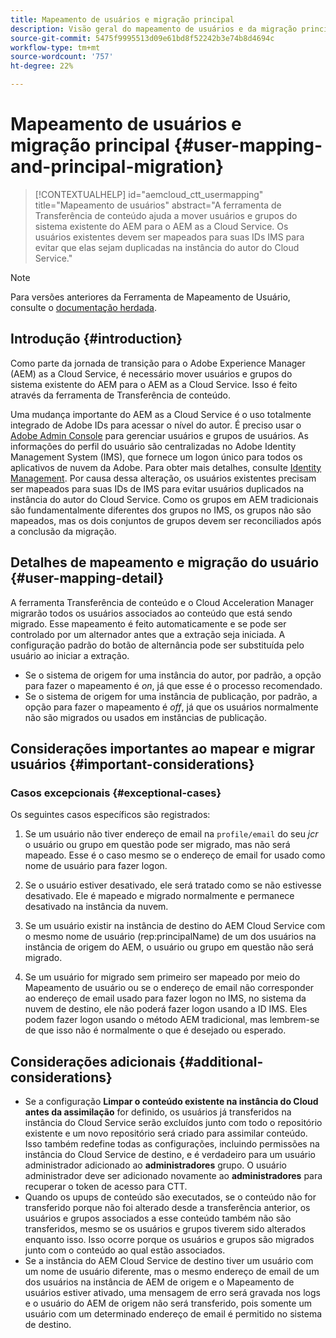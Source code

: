 ```yaml
---
title: Mapeamento de usuários e migração principal
description: Visão geral do mapeamento de usuários e da migração principal
source-git-commit: 5475f9995513d09e61bd8f52242b3e74b8d4694c
workflow-type: tm+mt
source-wordcount: '757'
ht-degree: 22%

---
```


# Mapeamento de usuários e migração principal {#user-mapping-and-principal-migration}

>[!CONTEXTUALHELP]
>id="aemcloud_ctt_usermapping"
>title="Mapeamento de usuários"
>abstract="A ferramenta de Transferência de conteúdo ajuda a mover usuários e grupos do sistema existente do AEM para o AEM as a Cloud Service. Os usuários existentes devem ser mapeados para suas IDs IMS para evitar que elas sejam duplicadas na instância do autor do Cloud Service."

>[!NOTE]
>Para versões anteriores da Ferramenta de Mapeamento de Usuário, consulte o [documentação herdada](/help/journey-migration/content-transfer-tool/user-mapping-tool-legacy/considerations-user-mapping-tool-legacy.md).

## Introdução {#introduction}

Como parte da jornada de transição para o Adobe Experience Manager (AEM) as a Cloud Service, é necessário mover usuários e grupos do sistema existente do AEM para o AEM as a Cloud Service. Isso é feito através da ferramenta de Transferência de conteúdo.

Uma mudança importante do AEM as a Cloud Service é o uso totalmente integrado de Adobe IDs para acessar o nível do autor. É preciso usar o [Adobe Admin Console](https://helpx.adobe.com/br/enterprise/using/admin-console.html) para gerenciar usuários e grupos de usuários. As informações do perfil do usuário são centralizadas no Adobe Identity Management System (IMS), que fornece um logon único para todos os aplicativos de nuvem da Adobe. Para obter mais detalhes, consulte [Identity Management](https://experienceleague.adobe.com/docs/experience-manager-cloud-service/overview/what-is-new-and-different.html#identity-management). Por causa dessa alteração, os usuários existentes precisam ser mapeados para suas IDs de IMS para evitar usuários duplicados na instância do autor do Cloud Service. Como os grupos em AEM tradicionais são fundamentalmente diferentes dos grupos no IMS, os grupos não são mapeados, mas os dois conjuntos de grupos devem ser reconciliados após a conclusão da migração.

## Detalhes de mapeamento e migração do usuário {#user-mapping-detail}

A ferramenta Transferência de conteúdo e o Cloud Acceleration Manager migrarão todos os usuários associados ao conteúdo que está sendo migrado. Esse mapeamento é feito automaticamente e se pode ser controlado por um alternador antes que a extração seja iniciada. A configuração padrão do botão de alternância pode ser substituída pelo usuário ao iniciar a extração.

* Se o sistema de origem for uma instância do autor, por padrão, a opção para fazer o mapeamento é _on_, já que esse é o processo recomendado.
* Se o sistema de origem for uma instância de publicação, por padrão, a opção para fazer o mapeamento é _off_, já que os usuários normalmente não são migrados ou usados em instâncias de publicação.

## Considerações importantes ao mapear e migrar usuários {#important-considerations}


### Casos excepcionais {#exceptional-cases}

Os seguintes casos específicos são registrados:

1. Se um usuário não tiver endereço de email na `profile/email` do seu *jcr* o usuário ou grupo em questão pode ser migrado, mas não será mapeado. Esse é o caso mesmo se o endereço de email for usado como nome de usuário para fazer logon.

1. Se o usuário estiver desativado, ele será tratado como se não estivesse desativado. Ele é mapeado e migrado normalmente e permanece desativado na instância da nuvem.

1. Se um usuário existir na instância de destino do AEM Cloud Service com o mesmo nome de usuário (rep:principalName) de um dos usuários na instância de origem do AEM, o usuário ou grupo em questão não será migrado.

1. Se um usuário for migrado sem primeiro ser mapeado por meio do Mapeamento de usuário ou se o endereço de email não corresponder ao endereço de email usado para fazer logon no IMS, no sistema da nuvem de destino, ele não poderá fazer logon usando a ID IMS. Eles podem fazer logon usando o método AEM tradicional, mas lembrem-se de que isso não é normalmente o que é desejado ou esperado.


## Considerações adicionais {#additional-considerations}

* Se a configuração **Limpar o conteúdo existente na instância do Cloud antes da assimilação** for definido, os usuários já transferidos na instância do Cloud Service serão excluídos junto com todo o repositório existente e um novo repositório será criado para assimilar conteúdo. Isso também redefine todas as configurações, incluindo permissões na instância do Cloud Service de destino, e é verdadeiro para um usuário administrador adicionado ao **administradores** grupo. O usuário administrador deve ser adicionado novamente ao **administradores** para recuperar o token de acesso para CTT.
* Quando os upups de conteúdo são executados, se o conteúdo não for transferido porque não foi alterado desde a transferência anterior, os usuários e grupos associados a esse conteúdo também não são transferidos, mesmo se os usuários e grupos tiverem sido alterados enquanto isso. Isso ocorre porque os usuários e grupos são migrados junto com o conteúdo ao qual estão associados.
* Se a instância do AEM Cloud Service de destino tiver um usuário com um nome de usuário diferente, mas o mesmo endereço de email de um dos usuários na instância de AEM de origem e o Mapeamento de usuários estiver ativado, uma mensagem de erro será gravada nos logs e o usuário do AEM de origem não será transferido, pois somente um usuário com um determinado endereço de email é permitido no sistema de destino.
